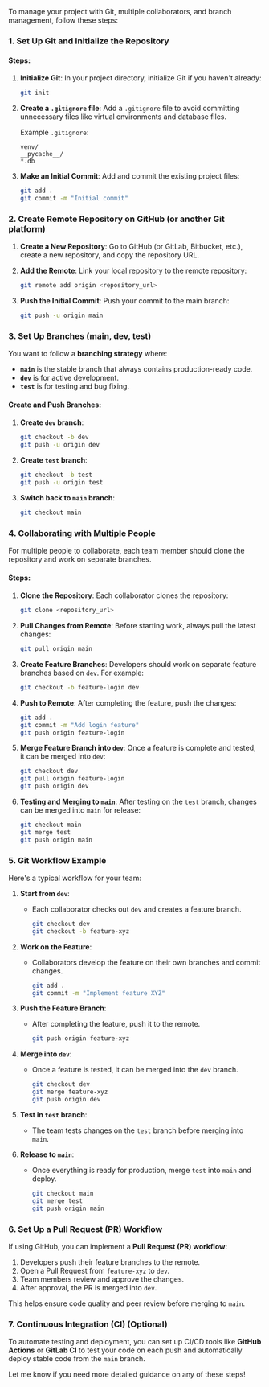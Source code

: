 To manage your project with Git, multiple collaborators, and branch management, follow these steps:

### 1. **Set Up Git and Initialize the Repository**

#### Steps:
1. **Initialize Git**:
   In your project directory, initialize Git if you haven't already:
   ```bash
   git init
   ```

2. **Create a `.gitignore` file**:
   Add a `.gitignore` file to avoid committing unnecessary files like virtual environments and database files.

   Example `.gitignore`:
   ```
   venv/
   __pycache__/
   *.db
   ```

3. **Make an Initial Commit**:
   Add and commit the existing project files:
   ```bash
   git add .
   git commit -m "Initial commit"
   ```

### 2. **Create Remote Repository on GitHub (or another Git platform)**

1. **Create a New Repository**:
   Go to GitHub (or GitLab, Bitbucket, etc.), create a new repository, and copy the repository URL.

2. **Add the Remote**:
   Link your local repository to the remote repository:
   ```bash
   git remote add origin <repository_url>
   ```

3. **Push the Initial Commit**:
   Push your commit to the main branch:
   ```bash
   git push -u origin main
   ```

### 3. **Set Up Branches (main, dev, test)**

You want to follow a **branching strategy** where:
- **`main`** is the stable branch that always contains production-ready code.
- **`dev`** is for active development.
- **`test`** is for testing and bug fixing.

#### Create and Push Branches:

1. **Create `dev` branch**:
   ```bash
   git checkout -b dev
   git push -u origin dev
   ```

2. **Create `test` branch**:
   ```bash
   git checkout -b test
   git push -u origin test
   ```

3. **Switch back to `main` branch**:
   ```bash
   git checkout main
   ```

### 4. **Collaborating with Multiple People**

For multiple people to collaborate, each team member should clone the repository and work on separate branches.

#### Steps:
1. **Clone the Repository**:
   Each collaborator clones the repository:
   ```bash
   git clone <repository_url>
   ```

2. **Pull Changes from Remote**:
   Before starting work, always pull the latest changes:
   ```bash
   git pull origin main
   ```

3. **Create Feature Branches**:
   Developers should work on separate feature branches based on `dev`. For example:
   ```bash
   git checkout -b feature-login dev
   ```

4. **Push to Remote**:
   After completing the feature, push the changes:
   ```bash
   git add .
   git commit -m "Add login feature"
   git push origin feature-login
   ```

5. **Merge Feature Branch into `dev`**:
   Once a feature is complete and tested, it can be merged into `dev`:
   ```bash
   git checkout dev
   git pull origin feature-login
   git push origin dev
   ```

6. **Testing and Merging to `main`**:
   After testing on the `test` branch, changes can be merged into `main` for release:
   ```bash
   git checkout main
   git merge test
   git push origin main
   ```

### 5. **Git Workflow Example**

Here's a typical workflow for your team:

1. **Start from `dev`**:
   - Each collaborator checks out `dev` and creates a feature branch.
     ```bash
     git checkout dev
     git checkout -b feature-xyz
     ```

2. **Work on the Feature**:
   - Collaborators develop the feature on their own branches and commit changes.
     ```bash
     git add .
     git commit -m "Implement feature XYZ"
     ```

3. **Push the Feature Branch**:
   - After completing the feature, push it to the remote.
     ```bash
     git push origin feature-xyz
     ```

4. **Merge into `dev`**:
   - Once a feature is tested, it can be merged into the `dev` branch.
     ```bash
     git checkout dev
     git merge feature-xyz
     git push origin dev
     ```

5. **Test in `test` branch**:
   - The team tests changes on the `test` branch before merging into `main`.

6. **Release to `main`**:
   - Once everything is ready for production, merge `test` into `main` and deploy.
     ```bash
     git checkout main
     git merge test
     git push origin main
     ```

### 6. **Set Up a Pull Request (PR) Workflow**

If using GitHub, you can implement a **Pull Request (PR) workflow**:
1. Developers push their feature branches to the remote.
2. Open a Pull Request from `feature-xyz` to `dev`.
3. Team members review and approve the changes.
4. After approval, the PR is merged into `dev`.

This helps ensure code quality and peer review before merging to `main`.

### 7. **Continuous Integration (CI)** (Optional)

To automate testing and deployment, you can set up CI/CD tools like **GitHub Actions** or **GitLab CI** to test your code on each push and automatically deploy stable code from the `main` branch.

Let me know if you need more detailed guidance on any of these steps!
